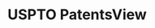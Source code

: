 ---
bigquery: https://console.cloud.google.com/bigquery?p=patents-public-data&d=patentsview&page=dataset
citation: Attribution should be given to PatentsView for use, distribution, or derivative
  works.
code: https://github.com/CSSIP-AIR/PatentsView-Code-Snippets/
contributors: USPTO
cost: None
description: 'PatentsView includes US patent data including raw data (summaries, applications,
  pregrant applications), disambugations of inventors and assignees, and inventor
  gender estimates.  Also foreign priority data, # of figures and sheets, and government
  interest statements.'
documentation: https://patentsview.org/query/builder-faqs
last_edit: 04/12/2022, 14:00:07
location: https://patentsview.org/
maintained_by: USPTO
record_creation_timestamp: 12/2/2020 17:20:46
schema_fields:
- _102_date
- category
- county_fips
- date
- disamb_inventor_id_20181127
- fname
- classification_value
- category_id
- disamb_inventor_id_20171226
- sector_title
- text
- f102_date
- series_code
- attribution_status
- disamb_inventor_id_20170307
- designation
- disamb_inventor_id_20191231
- num
- length
- classification_status
- title
- disamb_inventor_id_20200929
- term_extension
- male
- name
- disamb_inventor_id_20200331
- num_claims
- role
- disamb_inventor_id_20191008
- id
- relkind
- subsection_id
- subgroup_id
- subgroup
- variety
- lapse_of_patent
- location_id
- type
- contract_award_number
- deceased
- rel_id
- _371_date
- section
- group_id
- field_id
- withdrawn
- ipc_class
- disamb_inventor_id_20190312
- disamb_assignee_id_20200630
- gi_statement
- citation_id
- group
- sequence
- state_fips
- disamb_assignee_id_20190820
- name_last
- disamb_assignee_id_20200929
- country
- disamb_inventor_id_20180528
- exemplary
- lname
- ipc_version_indicator
- kind
- classification_level
- state
- latin_name
- level_one
- level_three
- section_id
- name_first
- symbol_position
- lawyer_id
- subcategory_id
- level_two
- mainclass_id
- doc_type
- term_grant
- publication_number
- action_date
- uuid
- subclass_id
- organization
- latitude
- num_figures
- num_sheets
- county
- rawassignee_id
- main_group
- dependent
- f371_date
- patent_id
- term_disclaimer
- disamb_inventor_id_20200630
- rawinventor_id
- latlong
- reldocno
- longitude
- status
- field_title
- inventor_id
- filename
- rawlocation_id
- classification_data_source
- subclass
- country_transformed
- disamb_inventor_id_20171003
- disclaimer_date
- disamb_inventor_id_20170808
- disamb_assignee_id_20191008
- rule_47
- disamb_assignee_id_20181127
- application_id
- number
- doctype
- male_flag
- city
- disamb_assignee_id_20191231
- disamb_inventor_id_20201229
- disamb_inventor_id_20190820
- disamb_assignee_id_20200331
- organization_id
- applicant_type
- disamb_assignee_id_20190312
- assignee_id
- abstract
shortname: patentsview
tags:
- disambiguation
- United States
- gender
terms_of_use: Creative Commons Attribution 4.0 International License.
timeframe: 1963-1999
title: USPTO PatentsView
uuid: cf1780b1-e265-4e49-8d1d-83b9cfe0fd9a
---